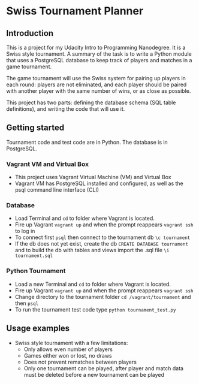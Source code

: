 # Swiss Tournament Planner

## Introduction
This is a project for my Udacity Intro to Programming Nanodegree. It is a  Swiss style tournament. A summary of the task is to write a Python module that uses a PostgreSQL database to keep track of players and matches in a game tournament.

The game tournament will use the Swiss system for pairing up players in each round: players are not eliminated, and
each player should be paired with another player with the same number of wins, or as close as possible.

This project has two parts: defining the database schema (SQL table definitions), and writing the code that will use it.

## Getting started

Tournament code and test code are in Python. The database is in PostgreSQL.

### Vagrant VM and Virtual Box
* This project uses Vagrant Virtual Machine (VM) and Virtual Box
* Vagrant VM has PostgreSQL installed and configured, as well as the psql command line interface (CLI)

### Database
* Load Terminal and `cd` to folder where Vagrant is located.
* Fire up Vagrant `vagrant up` and when the prompt reappears `vagrant ssh` to log in
* To connect first `psql` then connect to the tournament db `\c tournament`
* If the db does not yet exist, create the db `CREATE DATABASE tournament` and to build the db with tables and views import the .sql file `\i tournament.sql`

### Python Tournament
* Load a new Terminal and `cd` to folder where Vagrant is located.
* Fire up Vagrant `vagrant up` and when the prompt reappears `vagrant ssh`
* Change directory to the tournament folder `cd /vagrant/tournament` and then `psql`
* To run the tournament test code type `python tournament_test.py`

## Usage examples
* Swiss style tournament with a few limitations:
  * Only allows even number of players
  * Games either won or lost, no draws
  * Does not prevent rematches between players
  * Only one tournament can be played, after player and match data must be deleted before a new tournament can be played
